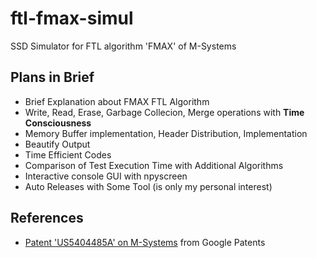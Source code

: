 # ftl-fmax-simul
SSD Simulator for FTL algorithm 'FMAX' of M-Systems

## Plans in Brief
* Brief Explanation about FMAX FTL Algorithm
* Write, Read, Erase, Garbage Collecion, Merge operations with **Time Consciousness**
* Memory Buffer implementation, Header Distribution, Implementation
* Beautify Output
* Time Efficient Codes
* Comparison of Test Execution Time with Additional Algorithms
* Interactive console GUI with npyscreen
* Auto Releases with Some Tool (is only my personal interest)

## References
* [Patent 'US5404485A' on M-Systems](https://patents.google.com/patent/US5404485A) from Google Patents